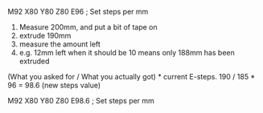 M92 X80 Y80 Z80 E96                                  ; Set steps per mm
1. Measure 200mm, and put a bit of tape on
2. extrude 190mm
3. measure the amount left
4. e.g. 12mm left when it should be 10 means only 188mm has been extruded

(What you asked for / What you actually got) * current E-steps.
190 / 185 * 96 = 98.6 (new steps value)

M92 X80 Y80 Z80 E98.6                                  ; Set steps per mm
